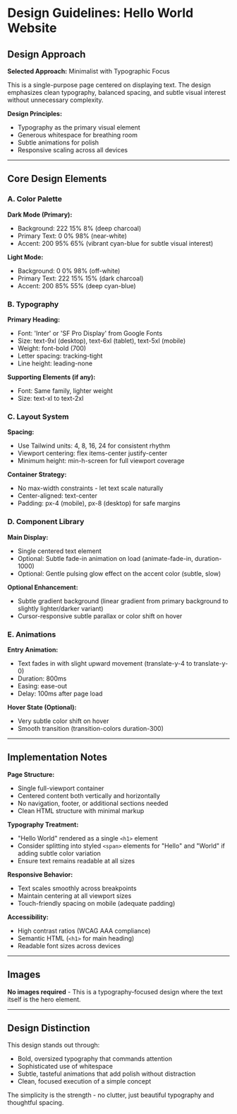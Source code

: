 # Design Guidelines: Hello World Website

## Design Approach

**Selected Approach:** Minimalist with Typographic Focus

This is a single-purpose page centered on displaying text. The design emphasizes clean typography, balanced spacing, and subtle visual interest without unnecessary complexity.

**Design Principles:**
- Typography as the primary visual element
- Generous whitespace for breathing room
- Subtle animations for polish
- Responsive scaling across all devices

---

## Core Design Elements

### A. Color Palette

**Dark Mode (Primary):**
- Background: 222 15% 8% (deep charcoal)
- Primary Text: 0 0% 98% (near-white)
- Accent: 200 95% 65% (vibrant cyan-blue for subtle visual interest)

**Light Mode:**
- Background: 0 0% 98% (off-white)
- Primary Text: 222 15% 15% (dark charcoal)
- Accent: 200 85% 55% (deep cyan-blue)

### B. Typography

**Primary Heading:**
- Font: 'Inter' or 'SF Pro Display' from Google Fonts
- Size: text-9xl (desktop), text-6xl (tablet), text-5xl (mobile)
- Weight: font-bold (700)
- Letter spacing: tracking-tight
- Line height: leading-none

**Supporting Elements (if any):**
- Font: Same family, lighter weight
- Size: text-xl to text-2xl

### C. Layout System

**Spacing:**
- Use Tailwind units: 4, 8, 16, 24 for consistent rhythm
- Viewport centering: flex items-center justify-center
- Minimum height: min-h-screen for full viewport coverage

**Container Strategy:**
- No max-width constraints - let text scale naturally
- Center-aligned: text-center
- Padding: px-4 (mobile), px-8 (desktop) for safe margins

### D. Component Library

**Main Display:**
- Single centered text element
- Optional: Subtle fade-in animation on load (animate-fade-in, duration-1000)
- Optional: Gentle pulsing glow effect on the accent color (subtle, slow)

**Optional Enhancement:**
- Subtle gradient background (linear gradient from primary background to slightly lighter/darker variant)
- Cursor-responsive subtle parallax or color shift on hover

### E. Animations

**Entry Animation:**
- Text fades in with slight upward movement (translate-y-4 to translate-y-0)
- Duration: 800ms
- Easing: ease-out
- Delay: 100ms after page load

**Hover State (Optional):**
- Very subtle color shift on hover
- Smooth transition (transition-colors duration-300)

---

## Implementation Notes

**Page Structure:**
- Single full-viewport container
- Centered content both vertically and horizontally
- No navigation, footer, or additional sections needed
- Clean HTML structure with minimal markup

**Typography Treatment:**
- "Hello World" rendered as a single `<h1>` element
- Consider splitting into styled `<span>` elements for "Hello" and "World" if adding subtle color variation
- Ensure text remains readable at all sizes

**Responsive Behavior:**
- Text scales smoothly across breakpoints
- Maintain centering at all viewport sizes
- Touch-friendly spacing on mobile (adequate padding)

**Accessibility:**
- High contrast ratios (WCAG AAA compliance)
- Semantic HTML (`<h1>` for main heading)
- Readable font sizes across devices

---

## Images

**No images required** - This is a typography-focused design where the text itself is the hero element.

---

## Design Distinction

This design stands out through:
- Bold, oversized typography that commands attention
- Sophisticated use of whitespace
- Subtle, tasteful animations that add polish without distraction
- Clean, focused execution of a simple concept

The simplicity is the strength - no clutter, just beautiful typography and thoughtful spacing.